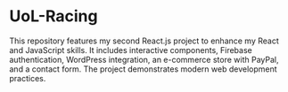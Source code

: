 # UoL-Racing
This repository features my second React.js project to enhance my React and JavaScript skills. It includes interactive components, Firebase authentication, WordPress integration, an e-commerce store with PayPal, and a contact form. The project demonstrates modern web development practices.
